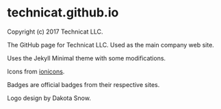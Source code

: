 # technicat.github.io

Copyright (c) 2017 Technicat LLC.

The GitHub page for Technicat LLC. Used as the main company web site.

Uses the Jekyll Minimal theme with some modifications.

Icons from [ionicons](http://ionicons.com).

Badges are official badges from their respective sites.

Logo design by Dakota Snow.






